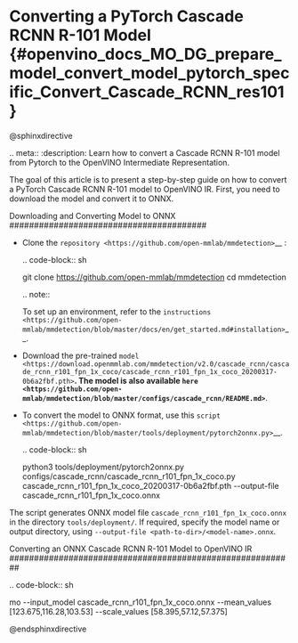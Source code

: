 # Converting a PyTorch Cascade RCNN R-101 Model {#openvino_docs_MO_DG_prepare_model_convert_model_pytorch_specific_Convert_Cascade_RCNN_res101}

@sphinxdirective

.. meta::
   :description: Learn how to convert a Cascade RCNN R-101 
                 model from Pytorch to the OpenVINO Intermediate Representation.


The goal of this article is to present a step-by-step guide on how to convert a PyTorch Cascade RCNN R-101 model to OpenVINO IR. First, you need to download the model and convert it to ONNX.

Downloading and Converting Model to ONNX
########################################

* Clone the `repository <https://github.com/open-mmlab/mmdetection>`__ :

  .. code-block:: sh

     git clone https://github.com/open-mmlab/mmdetection
     cd mmdetection


  .. note::

     To set up an environment, refer to the `instructions <https://github.com/open-mmlab/mmdetection/blob/master/docs/en/get_started.md#installation>`__.

* Download the pre-trained `model <https://download.openmmlab.com/mmdetection/v2.0/cascade_rcnn/cascade_rcnn_r101_fpn_1x_coco/cascade_rcnn_r101_fpn_1x_coco_20200317-0b6a2fbf.pth>`__. The model is also available `here <https://github.com/open-mmlab/mmdetection/blob/master/configs/cascade_rcnn/README.md>`__.

* To convert the model to ONNX format, use this `script <https://github.com/open-mmlab/mmdetection/blob/master/tools/deployment/pytorch2onnx.py>`__.

  .. code-block:: sh

     python3 tools/deployment/pytorch2onnx.py configs/cascade_rcnn/cascade_rcnn_r101_fpn_1x_coco.py cascade_rcnn_r101_fpn_1x_coco_20200317-0b6a2fbf.pth --output-file    cascade_rcnn_r101_fpn_1x_coco.onnx


The script generates ONNX model file ``cascade_rcnn_r101_fpn_1x_coco.onnx`` in the directory ``tools/deployment/``. If required, specify the model name or output directory, using ``--output-file <path-to-dir>/<model-name>.onnx``.

Converting an ONNX Cascade RCNN R-101 Model to OpenVINO IR
##########################################################

.. code-block:: sh

   mo --input_model cascade_rcnn_r101_fpn_1x_coco.onnx --mean_values [123.675,116.28,103.53] --scale_values [58.395,57.12,57.375]


@endsphinxdirective
